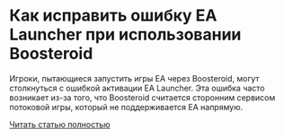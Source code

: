 # Как исправить ошибку EA Launcher при использовании Boosteroid



Игроки, пытающиеся запустить игры EA через Boosteroid, могут столкнуться с ошибкой активации EA Launcher. Эта ошибка часто возникает из-за того, что Boosteroid считается сторонним сервисом потоковой игры, который не поддерживается EA напрямую.

[Читать статью полностью](https://xyberbara.com/gaming/ea-launcher-error-boosteroid/)
